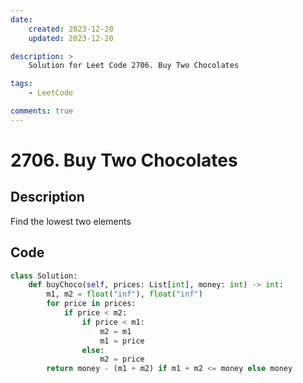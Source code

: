 ```yaml
---
date:
    created: 2023-12-20
    updated: 2023-12-20

description: >
    Solution for Leet Code 2706. Buy Two Chocolates

tags:
    - LeetCode

comments: true
---
```

# 2706. Buy Two Chocolates

## Description

Find the lowest two elements

## Code

```python
class Solution:
    def buyChoco(self, prices: List[int], money: int) -> int:
        m1, m2 = float("inf"), float("inf")
        for price in prices:
            if price < m2:
                if price < m1:
                    m2 = m1
                    m1 = price
                else:
                    m2 = price
        return money - (m1 + m2) if m1 + m2 <= money else money
```